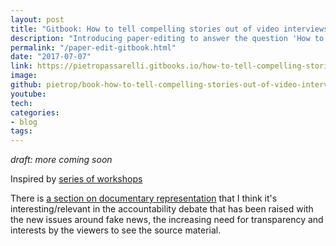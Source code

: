 ```yaml
---
layout: post
title: "Gitbook: How to tell compelling stories out of video interviews"
description: "Introducing paper-editing to answer the question 'How to craft compelling stories out of audio or video interviews?' through key story crafting concepts, this is the underlying analogue workflow that inspired autoEdit.io"
permalink: "/paper-edit-gitbook.html"
date: "2017-07-07"
link: https://pietropassarelli.gitbooks.io/how-to-tell-compelling-stories-out-of-video-inter/content/
image: 
github: pietrop/book-how-to-tell-compelling-stories-out-of-video-interviews
youtube: 
tech: 
categories:
- blog
tags:
---
```


_draft: more coming soon_

Inspired by [series of workshops](http://pietropassarelli.com/wip_london_july2016.html)

There is [a section on documentary representation](https://pietropassarelli.gitbooks.io/how-to-tell-compelling-stories-out-of-video-inter/content/paper-editing/key-concepts-in-documentary-theory.html) that I think it's interesting/relevant in the accountability debate that has been raised with the new issues around fake news, the increasing need for transparency and interests by the viewers to see the source material.

<!-- 


Captions burner 
https://voxmedia.github.io/captions_burner/ 
Needs testing with vtt to see if it supports styling. 


 -->
